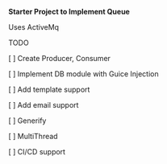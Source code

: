 **Starter Project to Implement Queue**

Uses ActiveMq

TODO

[ ] Create Producer, Consumer

[ ] Implement DB module with Guice Injection

[ ] Add template support

[ ] Add email support

[ ] Generify

[ ] MultiThread

[ ] CI/CD support